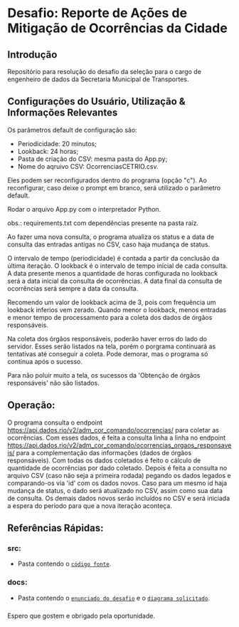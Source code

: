 # Desafio: Reporte de Ações de Mitigação de Ocorrências da Cidade 


## Introdução

Repositório para resolução do desafio da seleção para o cargo de engenheiro de dados da Secretaria Municipal de Transportes.

## Configurações do Usuário, Utilização & Informações Relevantes

Os parâmetros default de configuração são:
* Periodicidade: 20 minutos;
* Lookback: 24 horas;
* Pasta de criação do CSV: mesma pasta do App.py;
* Nome do aqruivo CSV: OcorrenciasCETRIO.csv.

Eles podem ser reconfigurados dentro do programa (opção "c").
Ao reconfigurar, caso deixe o prompt em branco, será utilizado o parâmetro default.


Rodar o arquivo App.py com o interpretador Python.

obs.: requirements.txt com dependências presente na pasta raíz.


Ao fazer uma nova consulta, o programa atualiza os status e a data de consulta das entradas antigas no CSV, caso haja mudança de status.

O intervalo de tempo (periodicidade) é contada a partir da conclusão da última iteração.
O lookback é o intervalo de tempo inicial de cada consulta. A data presente menos a quantidade de horas configurada no lookback será a data inicial da consulta de ocorrências.
A data final da consulta de ocorrências será sempre a data da consulta.

Recomendo um valor de lookback acima de 3, pois com frequência um lookback inferios vem zerado. Quando menor o lookback, menos entradas e menor tempo de processamento para a coleta dos dados de órgãos responsáveis.

Na coleta dos órgãos responsáveis, poderão haver erros do lado do servidor. Esses serão listados na tela, porém o porgrama continuará as tentativas até conseguir a coleta. Pode demorar, mas o programa só continua após o sucesso.

Para não poluir muito a tela, os sucessos da 'Obtenção de órgãos responsáveis' não são listados. 

## Operação:

O programa consulta o endpoint https://api.dados.rio/v2/adm_cor_comando/ocorrencias/ para coletar as ocorrências.
Com esses dados, é feita a consulta linha a linha no endpoint https://api.dados.rio/v2/adm_cor_comando/ocorrencias_orgaos_responsaveis/ para a complementação das informações (dados de órgãos responsáveis).
Com todas os dados coletados é feito o cálculo de quantidade de ocorrências por dado coletado. Depois é feita a consulta no arquivo CSV (caso não seja a primeira rodada) pegando os dados legados e comparando-os via 'id' com os dados novos.
Caso para um mesmo id haja mudança de status, o dado será atualizado no CSV, assim como sua data de consulta. Os demais dados novos serão incluídos no CSV e será iniciada a espera do período para que a nova iteração aconteça. 


## Referências Rápidas:

### src:
* Pasta contendo o [`código fonte`](./src/App.py).
### docs:
* Pasta contendo o [`enunciado do desafio`](./docs/Desafio.txt) e o [`diagrama solicitado`](./docs/DiagramaAPI.pptx).

###

Espero que gostem e obrigado pela oportunidade.
